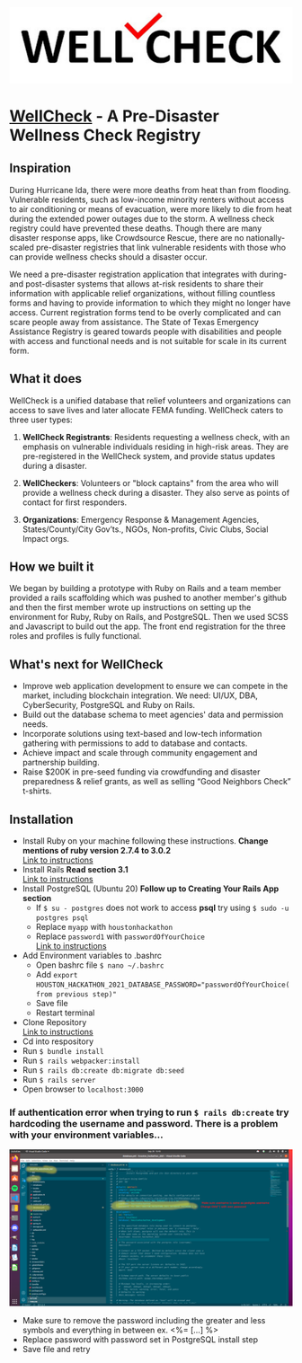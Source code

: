 ![WellCheck Logo](/app/assets/images/wellcheck_logo.svg)
# [WellCheck](https://devpost.com/software/wellcheck) - A Pre-Disaster Wellness Check Registry 

## Inspiration

During Hurricane Ida, there were more deaths from heat than from flooding. Vulnerable residents, such as low-income minority renters without access to air conditioning or means of evacuation, were more likely to die from heat during the extended power outages due to the storm. A wellness check registry could have prevented these deaths. Though there are many disaster response apps, like Crowdsource Rescue, there are no nationally-scaled pre-disaster registries that link vulnerable residents with those who can provide wellness checks should a disaster occur.

We need a pre-disaster registration application that integrates with during- and post-disaster systems that allows at-risk residents to share their information with applicable relief organizations, without filling countless forms and having to provide information to which they might no longer have access. Current registration forms tend to be overly complicated and can scare people away from assistance. The State of Texas Emergency Assistance Registry is geared towards people with disabilities and people with access and functional needs and is not suitable for scale in its current form.

## What it does

WellCheck is a unified database that relief volunteers and organizations can access to save lives and later allocate FEMA funding. WellCheck caters to three user types:

1. <b>WellCheck Registrants</b>: Residents requesting a wellness check, with an emphasis on vulnerable individuals residing in high-risk areas. They are pre-registered in the WellCheck system, and provide status updates during a disaster.

2. <b>WellCheckers</b>: Volunteers or "block captains" from the area who will provide a wellness check during a disaster. They also serve as points of contact for first responders.

3. <b>Organizations</b>: Emergency Response & Management Agencies, States/County/City Gov’ts., NGOs, Non-profits, Civic Clubs, Social Impact orgs.

## How we built it

We began by building a prototype with Ruby on Rails and a team member provided a rails scaffolding which was pushed to another member's github and then the first member wrote up instructions on setting up the environment for Ruby, Ruby on Rails, and PostgreSQL. Then we used SCSS and Javascript to build out the app. The front end registration for the three roles and profiles is fully functional.

## What's next for WellCheck


- Improve web application development to ensure we can compete in the market, including blockchain integration. We need: UI/UX, DBA, CyberSecurity, PostgreSQL and Ruby on Rails.
- Build out the database schema to meet agencies' data and permission needs.
- Incorporate solutions using text-based and low-tech information gathering with permissions to add to database and contacts.
- Achieve impact and scale through community engagement and partnership building.
- Raise $200K in pre-seed funding via crowdfunding and disaster preparedness & relief grants, as well as selling “Good Neighbors Check” t-shirts.

## Installation

- Install Ruby on your machine following these instructions. <b>Change mentions of ruby version 2.7.4 to 3.0.2</b>  
[Link to instructions](https://www.theodinproject.com/paths/full-stack-ruby-on-rails/courses/ruby-programming/lessons/installing-ruby-ruby-programming)
- Install Rails <b>Read section 3.1</b>  
[Link to instructions](https://guides.rubyonrails.org/getting_started.html)
- Install PostgreSQL (Ubuntu 20) <b>Follow up to Creating Your Rails App section</b>  
    - If `$ su - postgres` does not work to access <b>psql</b> try using `$ sudo -u postgres psql`
    - Replace `myapp` with `houstonhackathon`
    - Replace `password1` with `passwordOfYourChoice`  
[Link to instructions](https://www.digitalocean.com/community/tutorials/how-to-set-up-ruby-on-rails-with-postgres)
- Add Environment variables to .bashrc
    - Open bashrc file `$ nano ~/.bashrc`
    - Add `export HOUSTON_HACKATHON_2021_DATABASE_PASSWORD="passwordOfYourChoice(from previous step)"`
    - Save file
    - Restart terminal
- Clone Repository  
[Link to instructions](https://docs.github.com/en/repositories/creating-and-managing-repositories/cloning-a-repository)
- Cd into respository
- Run `$ bundle install`
- Run `$ rails webpacker:install`
- Run `$ rails db:create db:migrate db:seed`
- Run `$ rails server`
- Open browser to `localhost:3000`

### If authentication error when trying to run `$ rails db:create` try hardcoding the username and password. There is a problem with your environment variables...  
  
![Instruction Screenshot](/app/assets/images/hardcode_postgres.png)

- Make sure to remove the password including the greater and less symbols and everything in between ex. <%= [...] %>
- Replace password with password set in PostgreSQL install step
- Save file and retry

